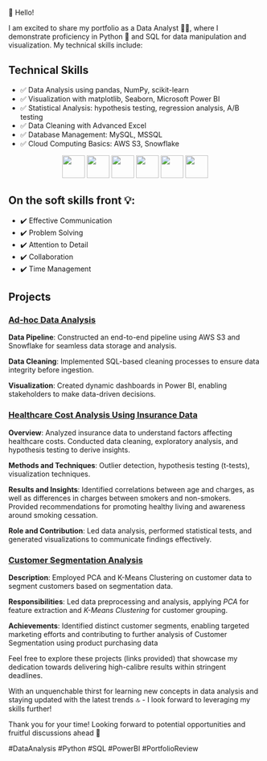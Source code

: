 👋 Hello! 

I am excited to share my portfolio as a Data Analyst 👨‍💼, where I demonstrate proficiency in Python 🐍 and SQL for data manipulation and visualization. My technical skills include:
## Technical Skills
- ✅ Data Analysis using pandas, NumPy, scikit-learn
- ✅ Visualization with matplotlib, Seaborn, Microsoft Power BI 
- ✅ Statistical Analysis: hypothesis testing, regression analysis, A/B testing
- ✅ Data Cleaning with Advanced Excel 
- ✅ Database Management: MySQL, MSSQL
- ✅ Cloud Computing Basics: AWS S3, Snowflake

 <div align="center">
  <code><a href="https://www.python.org/" target="_blank"><img height="45" src="https://www.vectorlogo.zone/logos/python/python-ar21.svg"></a></code>
  <code><a href="https://jupyter.org/" target="_blank"><img height="45" src="https://www.vectorlogo.zone/logos/jupyter/jupyter-ar21.svg"></a></code>
  <code><a href="https://numpy.org/" target="_blank"><img height="45" src="https://www.vectorlogo.zone/logos/numpy/numpy-ar21.svg"></a></code>
  <code><a href="https://pandas.pydata.org/" target="_blank"><img height="45" src="https://upload.wikimedia.org/wikipedia/commons/e/ed/Pandas_logo.svg"></a></code>
  <code><a href="https://matplotlib.org/" target="_blank"><img height="45" src="https://upload.wikimedia.org/wikipedia/commons/8/84/Matplotlib_icon.svg"></a></code>
  <code><a href="https://powerbi.microsoft.com/" target="_blank"><img height="45" src="https://www.vectorlogo.zone/logos/microsoft_powerbi/microsoft_powerbi-ar21.svg"></a></code>
</div>

## On the soft skills front 💡:
- ✔️ Effective Communication 
- ✔️ Problem Solving 
- ✔️ Attention to Detail 
- ✔️ Collaboration 
- ✔️ Time Management 

<h2 align="left">Projects</h2>

###  [Ad-hoc Data Analysis](https://app.powerbi.com/view?r=eyJrIjoiODc5YTg5Y2YtNzA3NC00ODIzLTkwNTQtZjM1ZmNkZDliNjlhIiwidCI6ImJjNDhjNTk4LTFmMzEtNDA2Yy1hZmJmLTBiYzAwYmJhZTQ2NSJ9)

**Data Pipeline**: Constructed an end-to-end pipeline using AWS S3 and Snowflake for seamless data storage and analysis.

**Data Cleaning**: Implemented SQL-based cleaning processes to ensure data integrity before ingestion.

**Visualization**: Created dynamic dashboards in Power BI, enabling stakeholders to make data-driven decisions.



### [Healthcare Cost Analysis Using Insurance Data](https://nbviewer.org/github/SachinSS96/Portfolio/blob/main/Python/Insurance/Insurance_EDA_Hypothesis_Testing.ipynb)

**Overview**: Analyzed insurance data to understand factors affecting healthcare costs. Conducted data cleaning, exploratory analysis, and hypothesis testing to derive insights.

**Methods and Techniques**: Outlier detection, hypothesis testing (t-tests), visualization techniques.

**Results and Insights**: Identified correlations between age and charges, as well as differences in charges between smokers and non-smokers. Provided recommendations for promoting healthy living and awareness around smoking cessation.

**Role and Contribution**: Led data analysis, performed statistical tests, and generated visualizations to communicate findings effectively.
 

### [Customer Segmentation Analysis](https://nbviewer.org/github/SachinSS96/Portfolio/blob/main/Python/Customer%20Analytics/Customer%20Segmentation%20%20Analytics.ipynb)

**Description**: Employed PCA and K-Means Clustering on customer data to segment customers based on segmentation data.

**Responsibilities**: Led data preprocessing and analysis, applying *PCA* for feature extraction and *K-Means Clustering* for customer grouping.

**Achievements**: Identified distinct customer segments, enabling targeted marketing efforts and contributing to further analysis of Customer Segmentation using product purchasing data 





Feel free to explore these projects (links provided) that showcase my dedication towards delivering high-calibre results within stringent deadlines.

With an unquenchable thirst for learning new concepts in data analysis and staying updated with the latest trends 🔝 - I look forward to leveraging my skills further!

Thank you for your time! Looking forward to potential opportunities and fruitful discussions ahead 🤝

#DataAnalysis #Python #SQL #PowerBI #PortfolioReview
